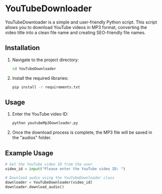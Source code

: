 # YouTubeDownloader

YouTubeDownloader is a simple and user-friendly Python script. This script allows you to download YouTube videos in MP3 format, converting the video title into a clean file name and creating SEO-friendly file names.

## Installation

1. Navigate to the project directory:
    ```bash
    cd YouTubeDownloader
    ```

2. Install the required libraries:
    ```bash
    pip install -r requirements.txt
    ```

## Usage

1. Enter the YouTube video ID:
    ```bash
    python youtubeMp3Downloader.py
    ```

2. Once the download process is complete, the MP3 file will be saved in the "audios" folder.

## Example Usage

```python
# Get the YouTube video ID from the user
video_id = input("Please enter the YouTube video ID: ")

# Download audio using the YouTubeDownloader class
downloader = YouTubeDownloader(video_id)
downloader.download_audio()
